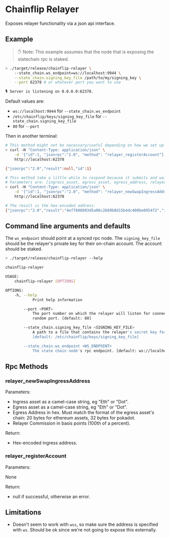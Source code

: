 # Chainflip Relayer

Exposes relayer functionality via a json api interface.

## Example

> ✋ Note: This example assumes that the node that is exposing the statechain rpc is staked.

```sh
> ./target/release/chainflip-relayer \
    --state_chain.ws_endpoint=ws://localhost:9944 \
    --state_chain.signing_key_file /path/to/my/signing_key \
    --port 62378 # or whatever port you want to use

🎙 Server is listening on 0.0.0.0:62378.
```

Default values  are:
- `ws://localhost:9944` for `--state_chain.ws_endpoint`
- `/etc/chainflip/keys/signing_key_file` for `--state_chain.signing_key_file`
- `80` for `--port`

Then in another terminal:

```sh
# This method might not be necessary/useful depending on how we set up the relayer.
> curl -H "Content-Type: application/json" \
    -d '{"id":1, "jsonrpc":"2.0", "method": "relayer_registerAccount"}' \
    http://localhost:62378

{"jsonrpc":"2.0","result":null,"id":1}

# This method take a little while to respond because it submits and waits for finality. So make sure the request doesn't block.
# Parameters are: [ingress_asset, egress_asset, egress_address, relayer_commission].
> curl -H "Content-Type: application/json" \
    -d '{"id":1, "jsonrpc":"2.0", "method": "relayer_newSwapIngressAddress", "params": ["Eth", "Flip","0xabababababababababababababababababababab", 0]}' \
    http://localhost:62378

# The result is the hex-encoded address.
{"jsonrpc":"2.0","result":"4ef7608893d5a06c2689b8d15b4dc400be0954f2","id":1}
```

## Command line arguments and defaults

The `ws_endpoint` should point at a synced rpc node.
The `signing_key_file` should be the relayer's private key for their on-chain account. The account should be staked.

```sh
> ./target/release/chainflip-relayer --help

chainflip-relayer

USAGE:
    chainflip-relayer [OPTIONS]

OPTIONS:
    -h, --help
            Print help information

        --port <PORT>
            The port number on which the relayer will listen for connections. Use 0 to assing a
            random port. [default: 80]

        --state_chain.signing_key_file <SIGNING_KEY_FILE>
            A path to a file that contains the relayer's secret key for signing extrinsics.
            [default: /etc/chainflip/keys/signing_key_file]

        --state_chain.ws_endpoint <WS_ENDPOINT>
            The state chain node's rpc endpoint. [default: ws://localhost:9944]
```

## Rpc Methods

### relayer_newSwapIngressAddress

Parameters:

- Ingress asset as a camel-case string, eg "Eth" or "Dot".
- Egress asset as a camel-case string, eg "Eth" or "Dot".
- Egress Address in hex. Must match the format of the egress asset's chain: 20 bytes for ethereum assets, 32 bytes for pokadot.
- Relayer Commission in basis points (100th of a percent).

Return:

- Hex-encoded ingress address.

### relayer_registerAccount

Parameters:

None

Return:

- null if successful, otherwise an error.

## Limitations

- Doesn't seem to work with `wss`, so make sure the address is specified with `ws`. Should be ok since we're not going to expose this externally.
